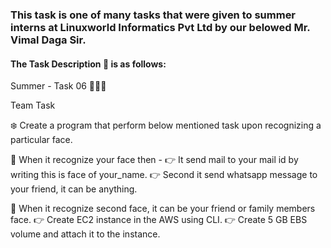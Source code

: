### This task is one of many tasks that were given to summer interns at Linuxworld Informatics Pvt Ltd by our belowed Mr. Vimal Daga Sir.

#### The Task Description 📄 is as follows:

Summer - Task 06 👨🏻‍💻

Team Task

❄️ Create a program that perform below mentioned task upon recognizing a particular face. 

📌 When it recognize your face then - 
👉 It send mail to your mail id by writing this is face of your_name. 
👉 Second it send whatsapp message to your friend, it can be anything. 

📌 When it recognize second  face, it can be your friend or family members face.
👉 Create EC2 instance in the AWS using CLI. 
👉 Create 5 GB EBS volume and attach it to the instance. 

















